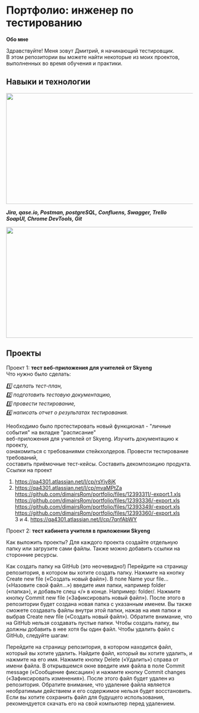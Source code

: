 
# **Портфолио: инженер по тестированию**

**Обо мне**

Здравствуйте! Меня зовут Дмитрий, я начинающий тестировщик.   
В этом репозитории вы можете найти некоторые из моих проектов, выполненных во время обучения и практики.

## **Навыки и технологии**
<div align="center">
  <img src="https://media.giphy.com/media/dWesBcTLavkZuG35MI/giphy.gif" width="600" height="300"/>
</div>      

  
***Jira, qase.io, Postman, postgreSQL, Confluens, Swagger, Trello  
SoapUI, Chrome DevTools, Git***  

  
<div align="center">
  <img src="https://media0.giphy.com/media/1Zm5HClwBECaDLA5ua/giphy.gif?cid=ecf05e47psiki06em9nwe6vrii62k2phc0v80e1yei6asq58&ep=v1_gifs_related&rid=giphy.gif&ct=g" width="600" height="300"/>
</div>

## **Проекты**
Проект 1: **тест веб-приложения для учителей от Skyeng**  
Что нужно было сделать:  

*1️⃣ сделать тест-план,*    
*2️⃣ подготовить тестовую документацию,*    
*3️⃣ провести тестирование,*   
*4️⃣ написать отчет о результатах тестирования.*    

Необходимо было протестировать новый функционал - "личные события" на вкладке "расписание"   
веб-приложения для учителей от Skyeng.  Изучить документацию к проекту,  
ознакомиться с требованиями стейкхолдеров. Провести тестирование требований,  
составить приёмочные тест-кейсы. Составить декомпозицию продукта.
Ссылки на проект  
1. https://qa4301.atlassian.net/l/cp/rsYjv8jK  
2. https://qa4301.atlassian.net/l/cp/mvaMPtZa    
   https://github.com/dimairsRom/portfolio/files/12393311/-export.1.xls  
   https://github.com/dimairsRom/portfolio/files/12393336/-export.xls  
   https://github.com/dimairsRom/portfolio/files/12393349/-export.xls  
   https://github.com/dimairsRom/portfolio/files/12393360/-export.xls  
3 и 4. https://qa4301.atlassian.net/l/cp/7qnfAbWY

Проект 2: **тест кабинета учителя в приложении Skyeng**  





Как выложить проекты?
Для каждого проекта создайте отдельную папку или загрузите сами файлы. Также можно добавить ссылки на сторонние ресурсы.

Как создать папку на GitHub (это неочевидно!)
Перейдите на страницу репозитория, в котором вы хотите создать папку.
Нажмите на кнопку Create new file («Создать новый файл»).
В поле Name your file... («Назовите свой файл...») введите имя папки, например folder («папка»), и добавьте слеш «/» в конце. Например: folder/.
Нажмите кнопку Commit new file («Зафиксировать новый файл»).
После этого в репозитории будет создана новая папка с указанным именем. Вы также сможете создавать файлы внутри этой папки, нажав на имя папки и выбрав Create new file («Создать новый файл»).
Обратите внимание, что на GitHub нельзя создавать пустые папки. Чтобы создать папку, вы должны добавить в нее хотя бы один файл.
Чтобы удалить файл с GitHub, следуйте шагам:

Перейдите на страницу репозитория, в котором находится файл, который вы хотите удалить.
Найдите файл, который вы хотите удалить, и нажмите на его имя.
Нажмите кнопку Delete («Удалить») справа от имени файла.
В открывшемся окне введите имя файла в поле Commit message («Сообщение фиксации») и нажмите кнопку Commit changes («Зафиксировать изменения»).
После этого файл будет удален из репозитория. Обратите внимание, что удаление файла является необратимым действием и его содержимое нельзя будет восстановить. Если вы хотите сохранить файл для будущего использования, рекомендуется скачать его на свой компьютер перед удалением.
